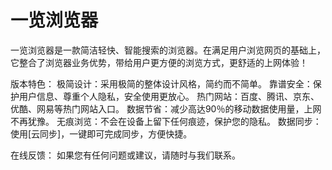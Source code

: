 # 一览浏览器
一览浏览器是一款简洁轻快、智能搜索的浏览器。在满足用户浏览网页的基础上，它整合了浏览器业务优势，带给用户更方便的浏览方式，更舒适的上网体验！

版本特色： 
极简设计：采用极简的整体设计风格，简约而不简单。
靠谱安全：保护用户信息、尊重个人隐私，安全使用更放心。 
热门网站：百度、腾讯、京东、优酷、网易等热门网站入口。
数据节省：减少高达90％的移动数据使用量，上网不再犹豫。
无痕浏览：不会在设备上留下任何痕迹，保护您的隐私。
数据同步：使用[云同步]，一键即可完成同步，方便快捷。

在线反馈：
如果您有任何问题或建议，请随时与我们联系。
